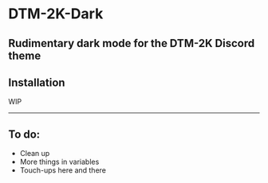 # DTM-2K-Dark
Rudimentary dark mode for the DTM-2K Discord theme
---
## Installation
WIP

---
## To do:
* Clean up
* More things in variables
* Touch-ups here and there
